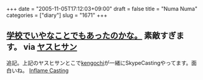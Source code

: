 +++
date = "2005-11-05T17:12:03+09:00"
draft = false
title = "Numa Numa"
categories = ["diary"]
slug = "1671"
+++

<a href="http://www.albinoblacksheep.com/flash/numa.php" target="_blank">学校でいやなことでもあったのかな。</a>
素敵すぎます。
via <a href="http://www.yasuhisa.com/could/" target="_blank">ヤスヒサン</a>
--
追記。上記のヤスヒサンとこで<a href="http://parallelminds.jp/" target="_blank">kengochi</a>が一緒にSkypeCastingやってます。面白いね。
<a href="http://www.yasuhisa.com/could/entries/000836.php" target="_blank">Inflame Casting</a>
